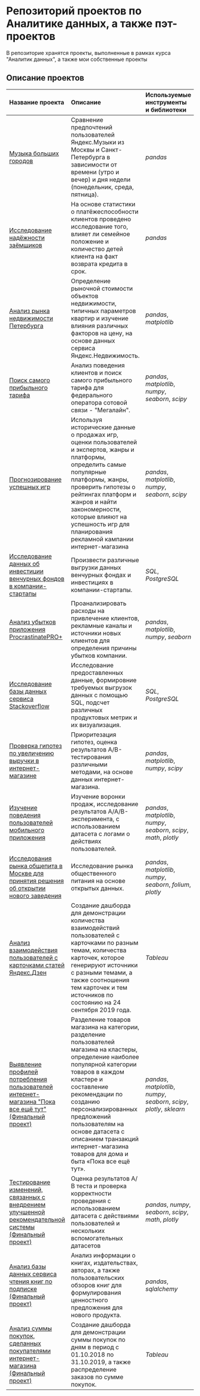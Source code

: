# Репозиторий проектов по Аналитике данных, а также пэт-проектов
В репозиторие хранятся проекты, выполненные в рамках курса "Аналитик данных", а также мои собственные проекты

## Описание проектов

| Название проекта | Описание | Используемые инструменты и библиотеки | 
| :---------------------- | :---------------------- | :---------------------- |
| [Музыка больших городов](Big_Cities_music) | Сравнение предпочтений пользователей Яндекс.Музыки из Москвы и Санкт-Петербурга в зависимости от времени (утро и вечер) и дня недели (понедельник, среда, пятница). | *pandas* |
| [Исследование надёжности заёмщиков](Credit_worthiness_analysis) | На основе статистики о платёжеспособности клиентов проведено исследование того, влияет ли семейное положение и количество детей клиента на факт возврата кредита в срок. | *pandas* |
| [Анализ рынка недвижимости Петербурга](Real_estate_sellings) | Определение рыночной стоимости объектов недвижимости, типичных параметров квартир и изучение влияния различных факторов на цену, на основе данных сервиса Яндекс.Недвижимость.| *pandas*, *matplotlib* |
| [Поиск самого прибыльного тарифа](Data_Plan_analysis) | Анализ поведения клиентов и поиск самого прибыльного тарифа для федерального оператора сотовой связи - "Мегалайн". | *pandas*, *matplotlib*, *numpy*, *seaborn*, *scipy* |
| [Прогнозирование успешных игр](Successful_games'_prediction) | Используя исторические данные о продажах игр, оценки пользователей и экспертов, жанры и платформы, определить самые популярные платформы, жанры, проверить гипотезы о рейтингах платформ и жанров и найти закономерности, которые влияют на успешность игр для планирования рекламной кампании интернет-магазина | *pandas*, *matplotlib*, *numpy*, *seaborn*, *scipy* |
| [Исследование данных об инвестиции венчурных фондов в компании-стартапы](Investment_research_(SQL)) | Произвести различные выгрузки данных венчурных фондах и инвестициях в компании-стартапы. | *SQL*, *PostgreSQL* |
| [Анализ убытков приложения ProcrastinatePRO+](App_loss_analhysis) | Проанализировать расходы на привлечение клиентов, рекламные каналы и источники новых клиентов для определения причины убытков компании. | *pandas*, *matplotlib*, *numpy*, *seaborn* |
| [Исследование базы данных сервиса Stackoverflow](Database_research_(SQL)) | Исследование предоставленных данные, формировние требуемых выгрузок данных с помощью SQL, подсчет различных продуктовых метрик и их визуализация. | *SQL*, *PostgreSQL* |
| [Проверка гипотез по увеличению выручки в интернет-магазине](Testing_hypotheses_for_revenue_increase) | Приоритезация гипотез, оценка результатов A/B-тестирования различными методами, на основе данных интернет-магазина. | *pandas*, *matplotlib*, *numpy*, *scipy* |
| [Изучение поведения пользователей мобильного приложения](Research_of_mobile_app_users) | Изучение воронки продаж, исследование результатов A/A/B-эксперимента, с использованием датасета с логами о действиях пользователей.  | *pandas*, *matplotlib*, *numpy*, *seaborn*, *scipy*, *math*, *plotly* |
| [Исследования рынка общепита в Москве для принятия решения об открытии нового заведения](Catering_market_in_Moscow) | Исследование рынка общественного питания на основе открытых данных. | *pandas*, *matplotlib*, *numpy*, *seaborn*, *folium*, *plotly* |
| [Анализ взаимодействия пользователей с карточками статей Яндекс.Дзен](https://public.tableau.com/views/Book_16749535720690/sheet4?:language=en-S&:display_count=n&:origin=viz_share_link) | Создание дашборда для демонстрации количества взаимодействий пользователей с карточками по разным темам, количества карточек, которое генерируют источники с разными темами, а также соотношения тем карточек и тем источников по состоянию на 24 сентября 2019 года. | *Tableau* | 
| [Выявление профилей потребления пользователей интернет-магазина "Пока все ещё тут" (Финальный проект)](Online_retail_shop) | Разделение товаров магазина на категории, разделение пользователей магазина на кластеры, определение наиболее популярной категории товаров в каждом кластере и составление рекомендации по созданию персонализированных предложений пользователям на основе датасета с описанием транзакций интернет-магазина товаров для дома и быта «Пока все ещё тут». | *pandas*, *matplotlib*, *numpy*, *seaborn*, *scipy*, *plotly*, *sklearn* |
| [Тестирование изменений, связанных с внедрением улучшенной рекомендательной системы (Финальный проект)](Testing_enhanced_rec._system) | Оценка результатов А/В теста и проверка корректности проведения с использованием датасета с действиями пользователей и нескольких вспомогательных датасетов | *pandas*, *numpy*, *seaborn*, *scipy*, *math*, *plotly* |
| [Анализ базы данных сервиса чтения книг по подписке (Финальный проект)](Online_reading_app_research_(SQL)) | Анализ информации о книгах, издательствах, авторах, а также пользовательских обзоров книг для формулирования ценностного предложения для нового продукта. | *pandas*, *sqlalchemy* |
| [Анализ суммы покупок, сделанных покупателями интернет-магазина (Финальный проект)](https://public.tableau.com/app/profile/kukojica/viz/_16770687852000/Dashboard1) | Создание дашборда для демонстрации суммы покупок по дням в период с 01.10.2018 по 31.10.2019, а также распределение заказов по сумме покупок. | *Tableau* |



